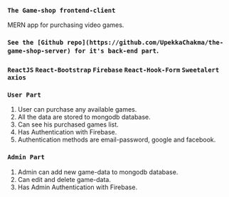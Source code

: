 ### `The Game-shop frontend-client`
MERN app for purchasing video games.

### `See the [Github repo](https://github.com/UpekkaChakma/the-game-shop-server) for it's back-end part`.

### `ReactJS`   `React-Bootstrap`   `Firebase`   `React-Hook-Form`  `Sweetalert`  `axios`

### `User Part`
1. User can purchase any available games.
2. All the data are stored to mongodb database.
3. Can see his purchased games list.
4. Has Authentication with Firebase.
5. Authentication methods are email-password, google and facebook. 

### `Admin Part`
1. Admin can add new game-data to mongodb database.
2. Can edit and delete game-data.
3. Has Admin Authentication with Firebase.
